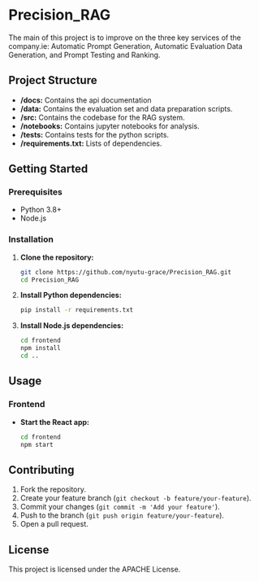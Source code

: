 # Precision_RAG
The main of this project is to improve on the three key services of the company.ie: Automatic Prompt Generation, Automatic Evaluation Data Generation, and Prompt Testing and Ranking.

## Project Structure

-   **/docs:** Contains the api documentation
-   **/data:** Contains the evaluation set and data preparation scripts.
-   **/src:** Contains the codebase for the RAG system.
-   **/notebooks:** Contains jupyter notebooks for analysis.
-   **/tests:** Contains tests for the python scripts.
-   **/requirements.txt:** Lists of dependencies.



## Getting Started

### Prerequisites

- Python 3.8+
- Node.js

### Installation

1. **Clone the repository:**

    ```sh
    git clone https://github.com/nyutu-grace/Precision_RAG.git
    cd Precision_RAG
    ```

2. **Install Python dependencies:**

    ```sh
    pip install -r requirements.txt
    ```

3. **Install Node.js dependencies:**

    ```sh
    cd frontend
    npm install
    cd ..
    ```

## Usage

### Frontend

- **Start the React app:**

    ```sh
    cd frontend
    npm start
    ```

## Contributing

1. Fork the repository.
2. Create your feature branch (`git checkout -b feature/your-feature`).
3. Commit your changes (`git commit -m 'Add your feature'`).
4. Push to the branch (`git push origin feature/your-feature`).
5. Open a pull request.

## License

This project is licensed under the APACHE License.


